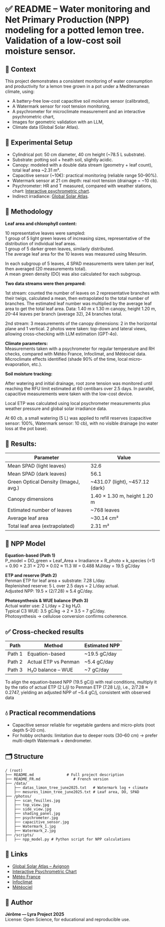 
# ✅ README – Water monitoring and Net Primary Production (NPP) modeling for a potted lemon tree. Validation of a low-cost soil moisture sensor.

## 📌 Context

This project demonstrates a consistent monitoring of water consumption and productivity for a lemon tree grown in a pot under a Mediterranean climate, using:

* A battery-free low-cost capacitive soil moisture sensor (calibrated),
* A Watermark sensor for root tension monitoring,
* A psychrometer for microclimate measurement and an interactive psychrometric chart,
* Images for geometric validation with an LLM,
* Climate data (Global Solar Atlas).

## 🌿 Experimental Setup

* Cylindrical pot: 50 cm diameter, 40 cm height (~78.5 L substrate).
* Substrate: potting soil + heath soil, slightly acidic.
* Canopy: modeled with a double data stream (geometry + leaf count), total leaf area ~2.31 m².
* Capacitive sensor (~10€): practical monitoring (reliable range 50–90%).
* Watermark sensor at 21 cm depth: real root tension (drainage = ~10 cb).
* Psychrometer: HR and T measured, compared with weather stations, chart: [Interactive psychrometric chart](https://hvac-eng.com/fr/tableau-psychrom%C3%A9trique-interactif/).
* Indirect irradiance: [Global Solar Atlas](https://globalsolaratlas.info/map?s=43.949249,4.805901&m=site&c=43.957484,4.645844,11).

## 🌿 Methodology

**Leaf area and chlorophyll content:**

10 representative leaves were sampled:  
1 group of 5 light green leaves of increasing sizes, representative of the distribution of individual leaf areas.  
1 group of 5 darker green leaves, similarly distributed.  
The average leaf area for the 10 leaves was measured using Mesurim.

In each subgroup of 5 leaves, 4 SPAD measurements were taken per leaf, then averaged (20 measurements total).  
A mean green density (DO) was also calculated for each subgroup.

**Two data streams were then prepared:**

1st stream: counted the number of leaves on 2 representative branches with their twigs, calculated a mean, then extrapolated to the total number of branches. The estimated leaf number was multiplied by the average leaf area to get the total leaf area. Data: 1.40 m x 1.30 m canopy, height 1.20 m, 20–44 leaves per branch (average 32), 24 branches total.

2nd stream: 3 measurements of the canopy dimensions: 2 in the horizontal plane and 1 vertical. 2 photos were taken: top-down and lateral views, allowing cross-checking with LLM estimation (GPT-4o).

**Climate parameters:**  
Measurements taken with a psychrometer for regular temperature and RH checks, compared with Météo France, Infoclimat, and Météociel data. Microclimate effects identified (shade 90% of the time, local micro-evaporation, etc.).

**Soil moisture tracking:**

After watering and initial drainage, root zone tension was monitored until reaching the RFU limit estimated at 60 centibars over 2.5 days. In parallel, capacitive measurements were taken with the low-cost device.

Local ETP was calculated using local psychrometer measurements plus weather pressure and global solar irradiance data.

At 60 cb, a small watering (5 L) was applied to refill reserves (capacitive sensor: 100%, Watermark sensor: 10 cb), with no visible drainage (no water loss at the pot base).

## 🌿 Results:

| Parameter | Value |
|-----------|-------|
| Mean SPAD (light leaves) | 32.6 |
| Mean SPAD (dark leaves) | 56.1 |
| Green Optical Density (ImageJ, avg.) | ~431.07 (light), ~457.12 (dark) |
| Canopy dimensions | 1.40 × 1.30 m, height 1.20 m |
| Estimated number of leaves | ~768 leaves |
| Average leaf area | ~30.14 cm² |
| Total leaf area (extrapolated) | 2.31 m² |

## 🧮 NPP Model

**Equation-based (Path 1)**  
P_model = DO_green × Leaf_Area × Irradiance × R_photo × k_species (=1)  
= 0.90 × 2.31 × 270 × 0.02 ≈ 11.3 W = 0.488 MJ/day = 19.5 gC/day

**ETP and reserve (Path 2)**  
Penman ETP for leaf area + substrate: 7.28 L/day.  
Replenished reserve: 5 L over 2.5 days = 2 L/day actual.  
Adjusted NPP: 19.5 × (2/7.28) ≈ 5.4 gC/day.

**Photosynthesis & WUE balance (Path 3)**  
Actual water use: 2 L/day = 2 kg H₂O.  
Typical C3 WUE: 3.5 gC/kg → 2 × 3.5 = 7 gC/day.  
Photosynthesis → cellulose conversion confirms coherence.

## ✅ Cross-checked results

| Path | Method | Estimated NPP |
|------|--------|----------------|
| Path 1 | Equation-based | ~19.5 gC/day |
| Path 2 | Actual ETP vs Penman | ~5.4 gC/day |
| Path 3 | H₂O balance – WUE | ~7 gC/day |

To align the equation-based NPP (19.5 gC/j) with real conditions, multiply it by the ratio of actual ETP (2 L/j) to Penman ETP (7.28 L/j), i.e., 2/7.28 ≈ 0.2747, yielding an adjusted NPP of ~5.4 gC/j, consistent with observed data

## 💧 Practical recommendations

* Capacitive sensor reliable for vegetable gardens and micro-plots (root depth 5–20 cm).
* For hobby orchards: limitation due to deeper roots (30–60 cm) → prefer multi-depth Watermark + dendrometer.

## 🗂️ Structure

```plaintext
/ (root)
├── README.md               # Full project description
├── README_FR.md               # French version
├── /data/
│   ├── datas_limon_tree_june2025.txt   # Watermark log + climate
│   ├── mesures_limon_tree_june2025.txt # Leaf area, DO, SPAD
├── /photos/
│   ├── scan_feuilles.jpg
│   ├── top_view.jpg
│   ├── side_view.jpg
│   ├── shading_panel.jpg
│   ├── psychrometer.jpg
│   ├── capacitive_sensor.jpg
│   ├── Watermark_1.jpg
│   ├── Watermark_2.jpg
├── /scripts/
│   ├── npp_model.py # Python script for NPP calculations
```

## 🔗 Links

* [Global Solar Atlas – Avignon](https://globalsolaratlas.info/map?s=43.949249,4.805901&m=site&c=43.957484,4.645844,11)
* [Interactive Psychrometric Chart](https://hvac-eng.com/fr/tableau-psychrom%C3%A9trique-interactif/)
* [Météo France](https://meteofrance.com/)
* [Infoclimat](https://www.infoclimat.fr/)
* [Météociel](https://www.meteociel.fr/)

## 👤 Author

**Jérôme — Lyra Project 2025**  
License: Open Science, for educational and reproducible use.
